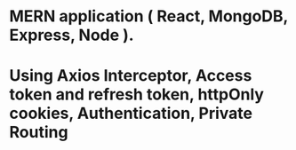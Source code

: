 # MERN application ( React, MongoDB, Express, Node ).
# Using Axios Interceptor, Access token and refresh token, httpOnly cookies, Authentication, Private Routing
  
